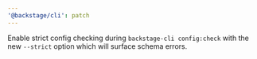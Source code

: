 ```yaml
---
'@backstage/cli': patch
---
```


Enable strict config checking during `backstage-cli config:check` with the new `--strict` option which will surface schema errors.
